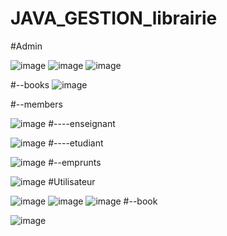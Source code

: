 # JAVA_GESTION_librairie

#Admin


![image](https://github.com/Cherkani/JAVA_CRUD/assets/124716884/d0f371e6-a747-40f1-ac46-777f0463f5ba)
![image](https://github.com/Cherkani/JAVA_CRUD/assets/124716884/0f6133c3-54db-4374-a669-fea789dcdb7d)
![image](https://github.com/Cherkani/JAVA_CRUD/assets/124716884/c8ec272c-39a7-4a95-808d-61e9055e8500)

#--books
![image](https://github.com/Cherkani/JAVA_CRUD/assets/124716884/1282b234-6801-486a-8c04-0fd7db141dd4)

#--members

![image](https://github.com/Cherkani/JAVA_CRUD/assets/124716884/ee155738-ee42-4641-aea9-90fd8d79989d)
#----enseignant


![image](https://github.com/Cherkani/JAVA_CRUD/assets/124716884/dd55e1c0-01b5-4961-bf9c-a98001703aa3)
#----etudiant


![image](https://github.com/Cherkani/JAVA_CRUD/assets/124716884/68c73eee-ead2-4fd2-bd97-dfa36e4b5e31)
#--emprunts


![image](https://github.com/Cherkani/JAVA_CRUD/assets/124716884/f5fa1b5b-6962-4e20-81c6-ba17ac3342e8)
#Utilisateur


![image](https://github.com/Cherkani/JAVA_CRUD/assets/124716884/63992df2-40f0-489f-9f49-f01675e528e7)
![image](https://github.com/Cherkani/JAVA_CRUD/assets/124716884/6810095c-d7a4-42b9-8532-c2336f9865d4)
![image](https://github.com/Cherkani/JAVA_CRUD/assets/124716884/74c90935-9e3b-49db-9fd7-b2642f1bf52c)
#--book


![image](https://github.com/Cherkani/JAVA_CRUD/assets/124716884/5019ab10-2290-4a98-b37b-60678c1336db)





